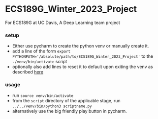 # ECS189G_Winter_2023_Project
For ECS189G at UC Davis, A Deep Learning team project


### setup 
- Either use pycharm to create the python venv or manually create it.
- add a line of the form `export PYTHONPATH='/absolute/path/to/ECS189G_Winter_2023_Project'` to the `./venv/bin/activate` script
- optionally also add lines to reset it to default upon exiting the venv as described [here](https://stackoverflow.com/a/4758351/4268196)

### usage
- run `source venv/bin/activate`
- from the `script` directory of the applicable stage, run `../../venv/bin/python3 scriptname.py`
- alternatively use the big friendly play button in pycharm.
